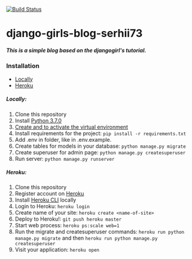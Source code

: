 [![Build Status](https://travis-ci.com/kpi-web-guild/django-girls-blog-serhii73.svg?branch=master)](https://travis-ci.com/kpi-web-guild/django-girls-blog-serhii73)
# django-girls-blog-serhii73
##### This is a simple blog based on the djangogirl's tutorial.

### Installation
- [Locally](#locally)
- [Heroku](#heroku)

##### Locally:
1. Clone this repository
2. Install [Python 3.7.0](https://www.python.org/downloads/)
3. [Create and to activate the virtual environment](https://docs.python.org/3.6/library/venv.html)
4. Install requirements for the project: `pip install -r requirements.txt`
5. Add .env in folder, like in .env.example.
6. Create tables for models in your database: `python manage.py migrate`
7. Create superuser for admin page: `python manage.py createsuperuser`
8. Run server: `python manage.py runserver`


##### Heroku:
1. Clone this repository
2. Register account on [Heroku](https://www.heroku.com/)
3.  Install [Heroku CLI](https://devcenter.heroku.com/articles/heroku-cli) locally
4. Login to Heroku: `heroku login`
5. Create name of your site: `heroku create <name-of-site>`
6. Deploy to Heroku!: `git push heroku master`
7. Start web process: `heroku ps:scale web=1`
8. Run the migrate and createsuperuser commands: `heroku run python manage.py migrate` and then `heroku run python manage.py createsuperuser`
9. Visit your application: `heroku open`
